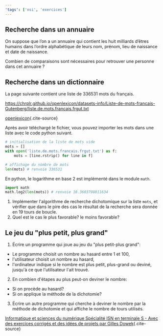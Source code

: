 ```yaml
---
'tags': ['nsi', 'exercices']
---
```


## Recherche dans un annuaire

On suppose que l’on a un annuaire qui contient les huit milliards d’êtres humains dans l’ordre
alphabétique de leurs nom, prénom, lieu de naissance et date de naissance.

Combien de comparaisons sont nécessaires pour retrouver une personne dans cet annuaire ?

## Recherche dans un dictionnaire

La page suivante contient une liste de 336531 mots du français.

https://chrplr.github.io/openlexicon/datasets-info/Liste-de-mots-francais-Gutenberg/liste.de.mots.francais.frgut.txt

[openlexicon](https://chrplr.github.io/openlexicon/datasets-info/Liste-de-mots-francais-Gutenberg/README-liste-francais-Gutenberg.html){.cite-source}


Après avoir téléchargé le fichier, vous pouvez importer les mots dans une liste avec le code python
suivant.

```python
# initialisation de la liste de mots vide
mots = []
with open('liste.de.mots.francais.frgut.txt') as f:
    mots = [line.rstrip() for line in f]

# affichage du nombre de mots
len(mots) # renvoie 336531
```

En python, le logarithme en base 2 est implémenté dans le module `math`.

```python
import math
math.log2(len(mots)) # renvoie 18.3603798811634
```

1. Implémenter l'algorithme de recherche dichotomique sur la liste `mots`, et vérifier que dans le
pire des cas le résultat de la recherche sera donnée en 19 tours de boucle.
2. Quel est le cas le plus favorable? le moins favorable?

## Le jeu du "plus petit, plus grand"

1. Écrire un programme qui joue au jeu du "plus petit-plus grand":

- Le programme choisit un nombre au hasard entre 1 et 100,
- l'utilisateur choisit un nombre au hasard,
- l'ordinateur indique si le nombre est plus petit, plus-grand ou deviné, jusqu'à ce que
  l'utilisateur l'ait trouvé.

2. En combien d'étapes au plus peut-on deviner le nombre:

- Si on procède au hasard?
- Si on applique la méthode de la dichotomie?

3. Écrire un autre programme qui cherche à deviner le nombre par la méthode de dichotomie et qui
   affiche le nombre de tours utilisés.


[Informatique et sciences du numérique Spécialité ISN en terminale S - Avec des exercices corrigés
et des idées de projets par Gilles
Dowek](http://www.editions-eyrolles.com/Livre/9782212135435/){.cite-source}
